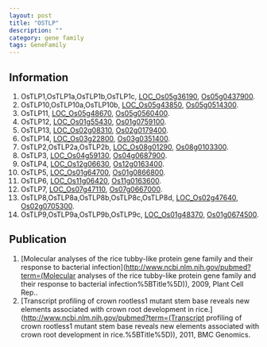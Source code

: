 ```yaml
---
layout: post
title: "OSTLP"
description: ""
category: gene family
tags: GeneFamily
---
```


## Information
1. OsTLP1,OsTLP1a,OsTLP1b,OsTLP1c, [LOC_Os05g36190](http://rice.plantbiology.msu.edu/cgi-bin/ORF_infopage.cgi?orf=LOC_Os05g36190), [Os05g0437900](http://rapdb.dna.affrc.go.jp/viewer/gbrowse_details/irgsp1?name=Os05g0437900).
2. OsTLP10,OsTLP10a,OsTLP10b, [LOC_Os05g43850](http://rice.plantbiology.msu.edu/cgi-bin/ORF_infopage.cgi?orf=LOC_Os05g43850), [Os05g0514300](http://rapdb.dna.affrc.go.jp/viewer/gbrowse_details/irgsp1?name=Os05g0514300).
3. OsTLP11, [LOC_Os05g48670](http://rice.plantbiology.msu.edu/cgi-bin/ORF_infopage.cgi?orf=LOC_Os05g48670), [Os05g0560400](http://rapdb.dna.affrc.go.jp/viewer/gbrowse_details/irgsp1?name=Os05g0560400).
4. OsTLP12, [LOC_Os01g55430](http://rice.plantbiology.msu.edu/cgi-bin/ORF_infopage.cgi?orf=LOC_Os01g55430), [Os01g0759100](http://rapdb.dna.affrc.go.jp/viewer/gbrowse_details/irgsp1?name=Os01g0759100).
5. OsTLP13, [LOC_Os02g08310](http://rice.plantbiology.msu.edu/cgi-bin/ORF_infopage.cgi?orf=LOC_Os02g08310), [Os02g0179400](http://rapdb.dna.affrc.go.jp/viewer/gbrowse_details/irgsp1?name=Os02g0179400).
6. OsTLP14, [LOC_Os03g22800](http://rice.plantbiology.msu.edu/cgi-bin/ORF_infopage.cgi?orf=LOC_Os03g22800), [Os03g0351400](http://rapdb.dna.affrc.go.jp/viewer/gbrowse_details/irgsp1?name=Os03g0351400).
7. OsTLP2,OsTLP2a,OsTLP2b, [LOC_Os08g01290](http://rice.plantbiology.msu.edu/cgi-bin/ORF_infopage.cgi?orf=LOC_Os08g01290), [Os08g0103300](http://rapdb.dna.affrc.go.jp/viewer/gbrowse_details/irgsp1?name=Os08g0103300).
8. OsTLP3, [LOC_Os04g59130](http://rice.plantbiology.msu.edu/cgi-bin/ORF_infopage.cgi?orf=LOC_Os04g59130), [Os04g0687900](http://rapdb.dna.affrc.go.jp/viewer/gbrowse_details/irgsp1?name=Os04g0687900).
9. OsTLP4, [LOC_Os12g06630](http://rice.plantbiology.msu.edu/cgi-bin/ORF_infopage.cgi?orf=LOC_Os12g06630), [Os12g0163400](http://rapdb.dna.affrc.go.jp/viewer/gbrowse_details/irgsp1?name=Os12g0163400).
10. OsTLP5, [LOC_Os01g64700](http://rice.plantbiology.msu.edu/cgi-bin/ORF_infopage.cgi?orf=LOC_Os01g64700), [Os01g0866800](http://rapdb.dna.affrc.go.jp/viewer/gbrowse_details/irgsp1?name=Os01g0866800).
11. OsTLP6, [LOC_Os11g06420](http://rice.plantbiology.msu.edu/cgi-bin/ORF_infopage.cgi?orf=LOC_Os11g06420), [Os11g0163600](http://rapdb.dna.affrc.go.jp/viewer/gbrowse_details/irgsp1?name=Os11g0163600).
12. OsTLP7, [LOC_Os07g47110](http://rice.plantbiology.msu.edu/cgi-bin/ORF_infopage.cgi?orf=LOC_Os07g47110), [Os07g0667000](http://rapdb.dna.affrc.go.jp/viewer/gbrowse_details/irgsp1?name=Os07g0667000).
13. OsTLP8,OsTLP8a,OsTLP8b,OsTLP8c,OsTLP8d, [LOC_Os02g47640](http://rice.plantbiology.msu.edu/cgi-bin/ORF_infopage.cgi?orf=LOC_Os02g47640), [Os02g0705300](http://rapdb.dna.affrc.go.jp/viewer/gbrowse_details/irgsp1?name=Os02g0705300).
14. OsTLP9,OsTLP9a,OsTLP9b,OsTLP9c, [LOC_Os01g48370](http://rice.plantbiology.msu.edu/cgi-bin/ORF_infopage.cgi?orf=LOC_Os01g48370), [Os01g0674500](http://rapdb.dna.affrc.go.jp/viewer/gbrowse_details/irgsp1?name=Os01g0674500).

## Publication
1. [Molecular analyses of the rice tubby-like protein gene family and their response to bacterial infection](http://www.ncbi.nlm.nih.gov/pubmed?term=(Molecular analyses of the rice tubby-like protein gene family and their response to bacterial infection%5BTitle%5D)), 2009, Plant Cell Rep..
2. [Transcript profiling of crown rootless1 mutant stem base reveals new elements associated with crown root development in rice.](http://www.ncbi.nlm.nih.gov/pubmed?term=(Transcript profiling of crown rootless1 mutant stem base reveals new elements associated with crown root development in rice.%5BTitle%5D)), 2011, BMC Genomics.


